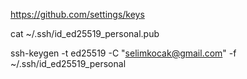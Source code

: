 
https://github.com/settings/keys

cat ~/.ssh/id_ed25519_personal.pub

ssh-keygen -t ed25519 -C "selimkocak@gmail.com" -f ~/.ssh/id_ed25519_personal